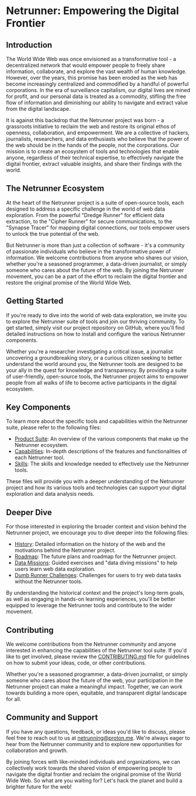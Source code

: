 # Netrunner: Empowering the Digital Frontier

## Introduction
The World Wide Web was once envisioned as a transformative tool - a decentralized network that would empower people to freely share information, collaborate, and explore the vast wealth of human knowledge. However, over the years, this promise has been eroded as the web has become increasingly centralized and commodified by a handful of powerful corporations. In the era of surveillance capitalism, our digital lives are mined for profit, and our personal data is treated as a commodity, stifling the free flow of information and diminishing our ability to navigate and extract value from the digital landscape.

It is against this backdrop that the Netrunner project was born - a grassroots initiative to reclaim the web and restore its original ethos of openness, collaboration, and empowerment. We are a collective of hackers, journalists, researchers, and data enthusiasts who believe that the power of the web should be in the hands of the people, not the corporations. Our mission is to create an ecosystem of tools and technologies that enable anyone, regardless of their technical expertise, to effectively navigate the digital frontier, extract valuable insights, and share their findings with the world.

## The Netrunner Ecosystem
At the heart of the Netrunner project is a suite of open-source tools, each designed to address a specific challenge in the world of web data exploration. From the powerful "Dredge Runner" for efficient data extraction, to the "Cipher Runner" for secure communications, to the "Synapse Tracer" for mapping digital connections, our tools empower users to unlock the true potential of the web.

But Netrunner is more than just a collection of software - it's a community of passionate individuals who believe in the transformative power of information. We welcome contributions from anyone who shares our vision, whether you're a seasoned programmer, a data-driven journalist, or simply someone who cares about the future of the web. By joining the Netrunner movement, you can be a part of the effort to reclaim the digital frontier and restore the original promise of the World Wide Web.

## Getting Started
If you're ready to dive into the world of web data exploration, we invite you to explore the Netrunner suite of tools and join our thriving community. To get started, simply visit our project repository on GitHub, where you'll find detailed instructions on how to install and configure the various Netrunner components.

Whether you're a researcher investigating a critical issue, a journalist uncovering a groundbreaking story, or a curious citizen seeking to better understand the world around you, the Netrunner tools are designed to be your ally in the quest for knowledge and transparency. By providing a suite of user-friendly, open-source tools, the Netrunner project aims to empower people from all walks of life to become active participants in the digital ecosystem.

## Key Components
To learn more about the specific tools and capabilities within the Netrunner suite, please refer to the following files:

- [Product Suite](product_suite.md): An overview of the various components that make up the Netrunner ecosystem.
- [Capabilities](capabilities.md): In-depth descriptions of the features and functionalities of each Netrunner tool.
- [Skills](skills.md): The skills and knowledge needed to effectively use the Netrunner tools.

These files will provide you with a deeper understanding of the Netrunner project and how its various tools and technologies can support your digital exploration and data analysis needs.

## Deeper Dive
For those interested in exploring the broader context and vision behind the Netrunner project, we encourage you to dive deeper into the following files:

- [History](history.md): Detailed information on the history of the web and the motivations behind the Netrunner project.
- [Roadmap](roadmap.md): The future plans and roadmap for the Netrunner project.
- [Data Missions](data_missions.md): Guided exercises and "data diving missions" to help users learn web data exploration.
- [Dumb Runner Challenges](dumb_runner_challenges.md): Challenges for users to try web data tasks without the Netrunner tools.

By understanding the historical context and the project's long-term goals, as well as engaging in hands-on learning experiences, you'll be better equipped to leverage the Netrunner tools and contribute to the wider movement.

## Contributing
We welcome contributions from the Netrunner community and anyone interested in enhancing the capabilities of the Netrunner tool suite. If you'd like to get involved, please review the [CONTRIBUTING.md](CONTRIBUTING.md) file for guidelines on how to submit your ideas, code, or other contributions.

Whether you're a seasoned programmer, a data-driven journalist, or simply someone who cares about the future of the web, your participation in the Netrunner project can make a meaningful impact. Together, we can work towards building a more open, equitable, and transparent digital landscape for all.

## Community and Support
If you have any questions, feedback, or ideas you'd like to discuss, please feel free to reach out to us at netrunning@proton.me. We're always eager to hear from the Netrunner community and to explore new opportunities for collaboration and growth.

By joining forces with like-minded individuals and organizations, we can collectively work towards the shared vision of empowering people to navigate the digital frontier and reclaim the original promise of the World Wide Web. So what are you waiting for? Let's hack the planet and build a brighter future for the web!